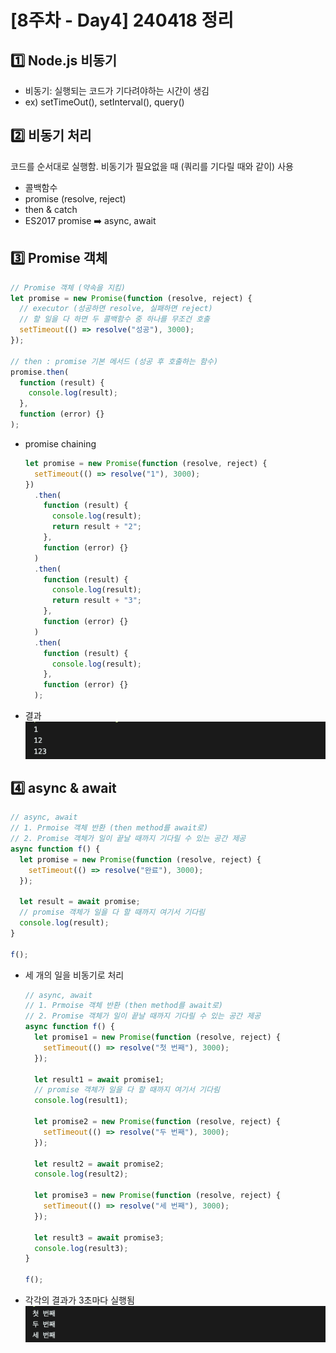 # [8주차 - Day4] 240418 정리

## 1️⃣ Node.js 비동기

- 비동기: 실행되는 코드가 기다려야하는 시간이 생김
- ex) setTimeOut(), setInterval(), query()

## 2️⃣ 비동기 처리

코드를 순서대로 실행함. 비동기가 필요없을 때 (쿼리를 기다릴 때와 같이) 사용

- 콜백함수
- promise (resolve, reject)
- then & catch
- ES2017 promise ➡️ async, await

## 3️⃣ Promise 객체

```javascript
// Promise 객체 (약속을 지킴)
let promise = new Promise(function (resolve, reject) {
  // executor (성공하면 resolve, 실패하면 reject)
  // 할 일을 다 하면 두 콜백함수 중 하나를 무조건 호출
  setTimeout(() => resolve("성공"), 3000);
});

// then : promise 기본 메서드 (성공 후 호출하는 함수)
promise.then(
  function (result) {
    console.log(result);
  },
  function (error) {}
);
```

- promise chaining
  ```javascript
  let promise = new Promise(function (resolve, reject) {
    setTimeout(() => resolve("1"), 3000);
  })
    .then(
      function (result) {
        console.log(result);
        return result + "2";
      },
      function (error) {}
    )
    .then(
      function (result) {
        console.log(result);
        return result + "3";
      },
      function (error) {}
    )
    .then(
      function (result) {
        console.log(result);
      },
      function (error) {}
    );
  ```
- 결과
  ![8-4-1](../img/8주차_img/8-4-1.png)

## 4️⃣ async & await

```javascript
// async, await
// 1. Prmoise 객체 반환 (then method를 await로)
// 2. Promise 객체가 일이 끝날 때까지 기다릴 수 있는 공간 제공
async function f() {
  let promise = new Promise(function (resolve, reject) {
    setTimeout(() => resolve("완료"), 3000);
  });

  let result = await promise;
  // promise 객체가 일을 다 할 때까지 여기서 기다림
  console.log(result);
}

f();
```

- 세 개의 일을 비동기로 처리

  ```javascript
  // async, await
  // 1. Prmoise 객체 반환 (then method를 await로)
  // 2. Promise 객체가 일이 끝날 때까지 기다릴 수 있는 공간 제공
  async function f() {
    let promise1 = new Promise(function (resolve, reject) {
      setTimeout(() => resolve("첫 번째"), 3000);
    });

    let result1 = await promise1;
    // promise 객체가 일을 다 할 때까지 여기서 기다림
    console.log(result1);

    let promise2 = new Promise(function (resolve, reject) {
      setTimeout(() => resolve("두 번째"), 3000);
    });

    let result2 = await promise2;
    console.log(result2);

    let promise3 = new Promise(function (resolve, reject) {
      setTimeout(() => resolve("세 번째"), 3000);
    });

    let result3 = await promise3;
    console.log(result3);
  }

  f();
  ```

- 각각의 결과가 3초마다 실행됨
  ![8-4-2](../img/8주차_img/8-4-2.png)

